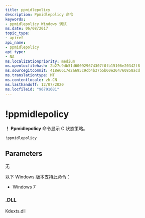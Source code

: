 ```yaml
---
title: ppmidlepolicy
description: Ppmidlepolicy 命令
keywords:
- ppmidlepolicy Windows 调试
ms.date: 06/08/2017
topic_type:
- apiref
api_name:
- ppmidlepolicy
api_type:
- NA
ms.localizationpriority: medium
ms.openlocfilehash: 2b27c9db51d600929674307f0fb15106e20342f8
ms.sourcegitcommit: 418e6617e2a695c9cb4b37b5b60e264760858acd
ms.translationtype: MT
ms.contentlocale: zh-CN
ms.lasthandoff: 12/07/2020
ms.locfileid: "96791681"
---
```

# <a name="ppmidlepolicy"></a>!ppmidlepolicy

**！ Ppmidlepolicy** 命令显示 C 状态策略。

```dbgcmd
!ppmidlepolicy
```

## <a name="span-idparametersspanspan-idparametersspanspan-idparametersspanparameters"></a><span id="Parameters"></span><span id="parameters"></span><span id="PARAMETERS"></span>Parameters

无

以下 Windows 版本支持此命令：

- Windows 7

### <a name="span-iddllspanspan-iddllspandll"></a><span id="DLL"></span><span id="dll"></span>.DLL

Kdexts.dll 

 






